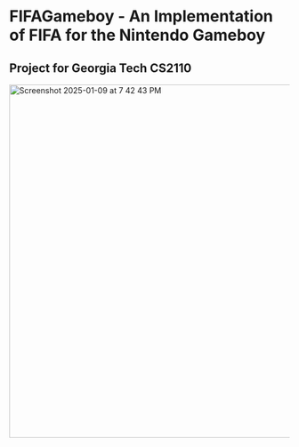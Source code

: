 # FIFAGameboy - An Implementation of FIFA for the Nintendo Gameboy

## Project for Georgia Tech CS2110

<img width="636" alt="Screenshot 2025-01-09 at 7 42 43 PM" src="https://github.com/user-attachments/assets/5c906404-b0c9-4e2a-9c2d-e8453eae5084" />
